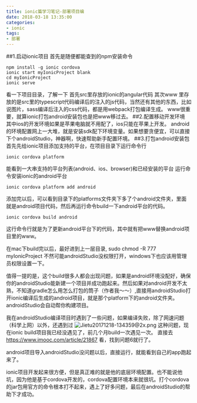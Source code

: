 ```yaml
---
title: ionic篇学习笔记-部署项目编
date: 2018-03-18 13:35:00
categories:
- ionic
tags:
- 部署
---
```

##1.启动ionic项目
首先是随便都能查到的npm安装命令
```
npm install -g ionic cordova
ionic start myIonicProject blank
cd myIonicProject
ionic serve
```
看一下项目目录，了解一下
首先src里存放的ionic的angular代码
其次www 里存放的是src里的typescript代码编译后的注入的js代码，当然还有其他的东西，比如说图片，sass编译后注入的css代码，都是用webpack打包编译生成。
www很重要，就算ionic打包android安装包也是把www移过去。
##2.配置移动开发环境
其中ios的开发环境如果是苹果电脑就不用配了，ios只能在苹果上开发。
android的环境配置网上一大堆，就是安装sdk配下环境变量。如果想要贪便宜，可以直接下个androidStudio，神器啊，快速帮助新手配置环境。
##3.打包android安装包
首先先给ionic项目添加支持的平台，在项目目录下运行命令行
```
ionic cordova platform
```
能看到一大串支持的平台列表(android、ios、browser)和已经安装的平台
运行命令安装ionic的android平台
```
ionic cordova platform add android
```
添加完以后，可以看到目录下的platforms文件夹下多了个android文件夹，里面就是android项目代码，然后再运行命令build一下android平台的代码。
```
ionic cordova build android
```
这行命令行就是为了更新android平台下的代码，其中就有把www替换android项目里的www。

在mac下build完以后，最好进到上一层目录, sudo chmod -R 777 myIonicProject
不然可能androidStudio没权限打开，windows下也应该用管理员权限设置一下。

值得一提的是，这个build很多人都会出现问题，如果是android环境没配好，确保你的androidStudio能新建一个项目并成功跑起来。然后如果对android开发不太熟，不知道gradle怎么用怎么打包的筒子（作者我～～）,直接用androidStudio打开ionic编译后生成的android项目，就是那个platform下的android文件夹。androidStudio会自动帮你构建项目。

我在androidStudio编译项目时遇到了一些问题，如果编译失败，除了网速问题（科学上网）以外，还遇到过
![Jietu20171218-134359@2x.png](https://upload-images.jianshu.io/upload_images/6114493-80d4abe9ba203c9c.png?imageMogr2/auto-orient/strip%7CimageView2/2/w/1240)
这种问题，现在ionic build项目我已经没遇见了，前几个月build一次遇见一次。
直接去 https://www.imooc.com/article/21867 看，找到问题6就行了。

android项目导入androidStudio没问题以后，直接运行，就能看到自己的app跑起来了。

ionic项目开发起来很方便，但是真正难的就是他的底层环境配置。也不能说他坑，因为他是基于cordova开发的，cordova配置环境本来就很坑。打个cordova的jar包用官方的命令根本打不起来，遇上了好多问题，最后在androidStudio的帮助下才成功。

